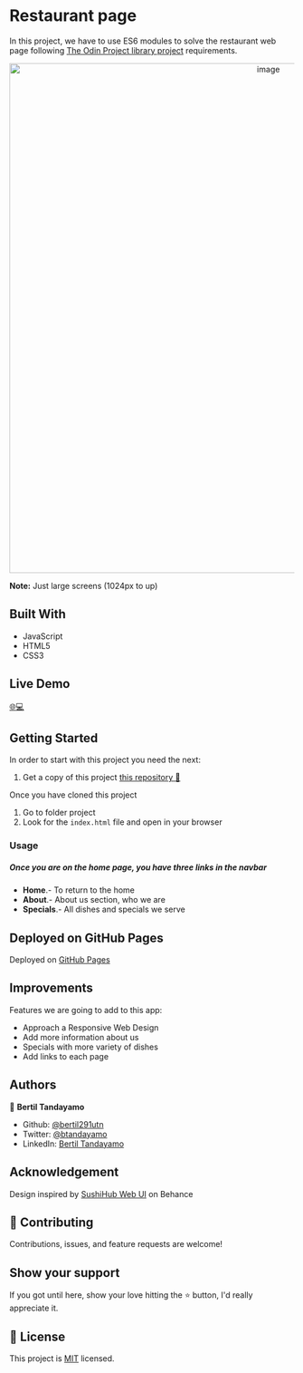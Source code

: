 # Restaurant page

In this project, we have to use ES6 modules to solve the restaurant web page following  [The Odin Project library project](https://www.theodinproject.com/courses/javascript/lessons/restaurant-page) requirements.

<div align="center"><img src="https://user-images.githubusercontent.com/24902525/88004482-b8282800-cacc-11ea-85c7-3357ab18209f.png" alt="image" width="900" /></div>

**Note:** Just large screens (1024px to up)


## Built With 

- JavaScript
- HTML5
- CSS3

## Live Demo

[:globe_with_meridians::computer:](https://bertil291utn.github.io/restaurant-page/)


## Getting Started

In order to start with this project you need the next:

1. Get a copy of this project [this repository :blue_book:](https://github.com/bertil291utn/restaurant-page.git)

Once you have cloned this project
1. Go to folder project 
2. Look for the `index.html` file and open in your browser

### Usage

##### Once you are on the home page, you have three links in the navbar
- **Home**.- To return to the home
- **About**.- About us section, who we are
- **Specials**.- All dishes and specials we serve

## Deployed on GitHub Pages

Deployed on [GitHub Pages](https://pages.github.com/)  

## Improvements

Features we are going to add to this app:
- Approach a Responsive Web Design
- Add more information about us
- Specials with more variety of dishes
- Add links to each page

## Authors

👤 **Bertil Tandayamo**

- Github: [@bertil291utn](https://github.com/bertil291utn)
- Twitter: [@btandayamo](https://twitter.com/batandayamo)
- LinkedIn: [Bertil Tandayamo](http://bit.ly/bertil_linkedin)

## Acknowledgement

Design inspired by [SushiHub Web UI](https://www.behance.net/gallery/100385175/SushiHub-Web-UI?tracking_source=search_projects_recommended%7CRestaurant%20Website)  on Behance

## 🤝 Contributing

Contributions, issues, and feature requests are welcome!

## Show your support

If you got until here, show your love hitting the ⭐️ button, I'd really appreciate it.

## 📝 License

This project is [MIT](LICENSE) licensed.


